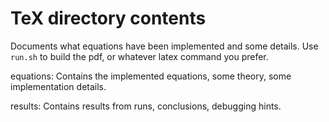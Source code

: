 TeX directory contents
======================================

Documents what equations have been implemented and some details.
Use `run.sh` to build the pdf, or whatever latex command you prefer.


equations:
    Contains the implemented equations, some theory, some implementation details.

results:
    Contains results from runs, conclusions, debugging hints.
